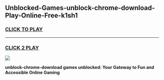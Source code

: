 
## Unblocked-Games-unblock-chrome-download-Play-Online-Free-k1sh1
<h3>
<a href="https://premium76.site?title=unblock-chrome-download&ref=26A">CLICK TO PLAY</a></h3>
<hr>

<h3>
<a href="https://premium76.site?title=unblock-chrome-download&ref=26A">CLICK 2 PLAY</a>
  
</h3>

<a href="https://premium76.site?title=unblock-chrome-download&ref=26A"><img src="https://clearcache.store/games.png"></a>


**unblock-chrome-download games unblocked: Your Gateway to Fun and Accessible Online Gaming**
